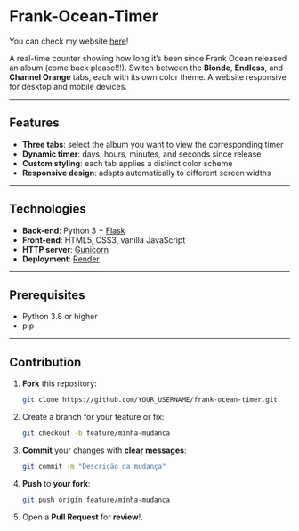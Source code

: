 # Frank-Ocean-Timer

You can check my website <a href="https://frank-ocean-timer.onrender.com/blonde" target="_blank" rel="noopener noreferrer">here</a>!

A real-time counter showing how long it’s been since Frank Ocean released an album (come back please!!!). Switch between the **Blonde**, **Endless**, and **Channel Orange** tabs, each with its own color theme. A website responsive for desktop and mobile devices.

---

## Features

- **Three tabs**: select the album you want to view the corresponding timer  
- **Dynamic timer**: days, hours, minutes, and seconds since release  
- **Custom styling**: each tab applies a distinct color scheme  
- **Responsive design**: adapts automatically to different screen widths  

---

## Technologies

- **Back-end**: Python 3 + [Flask](https://flask.palletsprojects.com/)  
- **Front-end**: HTML5, CSS3, vanilla JavaScript  
- **HTTP server**: [Gunicorn](https://gunicorn.org/)  
- **Deployment**: [Render](https://render.com)

---

## Prerequisites

- Python 3.8 or higher  
- pip

---

## Contribution

1. **Fork** this repository:  
   ```bash
   git clone https://github.com/YOUR_USERNAME/frank-ocean-timer.git

2. Create a branch for your feature or fix: 
   ```bash
   git checkout -b feature/minha-mudanca
   ```
   
3. **Commit** your changes with **clear messages**:
   ```bash
   git commit -m "Descrição da mudança"
   ```

4. **Push** to **your fork**:
   ```bash
   git push origin feature/minha-mudanca
   ```

5. Open a **Pull Request** for **review**!.
